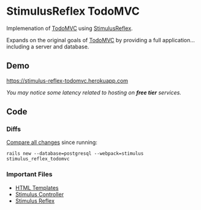 # StimulusReflex TodoMVC

Implemenation of [TodoMVC](http://todomvc.com) using [StimulusReflex](https://github.com/hopsoft/stimulus_reflex).

Expands on the original goals of [TodoMVC](http://todomvc.com) by providing a full application...
including a server and database.

## Demo

https://stimulus-reflex-todomvc.herokuapp.com

_You may notice some latency related to hosting on **free tier** services._

## Code

### Diffs

[Compare all changes](https://github.com/hopsoft/stimulus_reflex_todomvc/compare/9e1c0b3...master) since running:

```
rails new --database=postgresql --webpack=stimulus stimulus_reflex_todomvc
```

### Important Files

- [HTML Templates](https://github.com/hopsoft/stimulus_reflex_todomvc/tree/master/app/views/todos)
- [Stimulus Controller](https://github.com/hopsoft/stimulus_reflex_todomvc/blob/master/app/javascript/controllers/todos_controller.js)
- [Stimulus Reflex](https://github.com/hopsoft/stimulus_reflex_todomvc/blob/master/app/reflexes/todos_reflex.rb)
